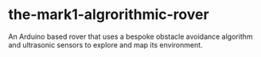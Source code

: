 # the-mark1-algrorithmic-rover
An Arduino based rover that uses a bespoke obstacle avoidance algorithm and ultrasonic sensors to explore and map its environment. 
